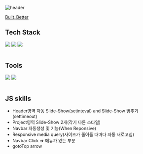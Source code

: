 ![header](https://capsule-render.vercel.app/api?type=wave&color=auto&height=300&section=header&text=Built_%20Better&fontSize=90)

 [Built_Better](https://rudmoon.github.io/Built_Better/)



## Tech Stack
<div>
 <img src="https://img.shields.io/badge/HTML5-orange?style=flat&logo=HTML5&logoColor=white"/>
 <img src="https://img.shields.io/badge/CSS3-blue?style=flat&logo=CSS3&logoColor=white"/>
 <img src="https://img.shields.io/badge/JavaScript-yellow?style=flat&logo=JavaScript&logoColor=white"/>
</div>
</br>

## Tools
<div>
 <img src="https://img.shields.io/badge/Visual Studio Code-skyblue?style=flat&logo=Visual Studio Code&logoColor=white"/>
 <img src="https://img.shields.io/badge/GitHub-black?style=flat&logo=GitHub&logoColor=white"/>
</div>
</br>

## JS skills
* Header영역 자동 Slide-Show(setinteval) and Slide-Show 멈추기(settimeout)
* Project영역 Slide-Show 2개(각기 다른 스타일)
* Navbar 자동생성 및 기능(When Reponsive)
* Responsive media query(사이즈가 줄어들 때마다 자동 새로고침)
* Navbar Click => 메뉴가 있는 부분
* gotoTop arrow

